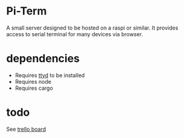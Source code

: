 # Pi-Term
A small server designed to be hosted on a raspi or similar.
It provides access to serial terminal for many devices
via browser. 

# dependencies
- Requires [ttyd](https://github.com/tsl0922/ttyd) to be installed
- Requires node
- Requires cargo

# todo
See [trello board](https://trello.com/b/2wX3hz5w/pi-term)